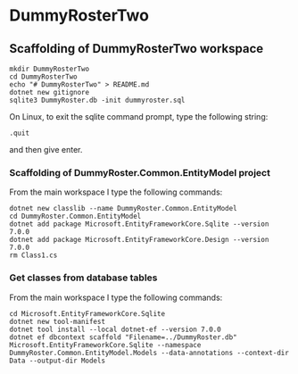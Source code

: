 # DummyRosterTwo

## Scaffolding of DummyRosterTwo workspace

```shell
mkdir DummyRosterTwo
cd DummyRosterTwo
echo "# DummyRosterTwo" > README.md
dotnet new gitignore
sqlite3 DummyRoster.db -init dummyroster.sql
```

On Linux, to exit the sqlite command prompt, type the following string:
```text
.quit
```
and then give enter.

### Scaffolding of DummyRoster.Common.EntityModel project

From the main workspace I type the following commands:

```shell
dotnet new classlib --name DummyRoster.Common.EntityModel
cd DummyRoster.Common.EntityModel
dotnet add package Microsoft.EntityFrameworkCore.Sqlite --version 7.0.0
dotnet add package Microsoft.EntityFrameworkCore.Design --version 7.0.0
rm Class1.cs
```

### Get classes from database tables

From the main workspace I type the following commands:

```shell
cd Microsoft.EntityFrameworkCore.Sqlite
dotnet new tool-manifest
dotnet tool install --local dotnet-ef --version 7.0.0
dotnet ef dbcontext scaffold "Filename=../DummyRoster.db" Microsoft.EntityFrameworkCore.Sqlite --namespace DummyRoster.Common.EntityModel.Models --data-annotations --context-dir Data --output-dir Models
```

